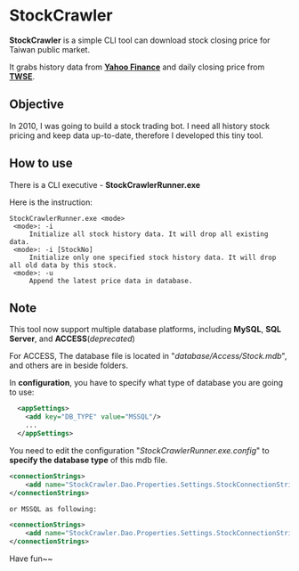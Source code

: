 # StockCrawler

**StockCrawler** is a simple CLI tool can download stock closing price for Taiwan public market.

It grabs history data from **[Yahoo Finance](http://finance.yahoo.com)** and daily closing price from **[TWSE](http://www.twse.com.tw)**.

## Objective

In 2010, I was going to build a stock trading bot. I need all history stock pricing and keep data up-to-date, therefore I developed this tiny tool.

## How to use

There is a CLI executive - **StockCrawlerRunner.exe**

Here is the instruction:

```
StockCrawlerRunner.exe <mode>
 <mode>: -i
     Initialize all stock history data. It will drop all existing data.
 <mode>: -i [StockNo]
     Initialize only one specified stock history data. It will drop all old data by this stock.
 <mode>: -u
     Append the latest price data in database.
```

## Note
This tool now support multiple database platforms, including **MySQL**, **SQL Server**, and **ACCESS**(*deprecated*)

For ACCESS, The database file is located in "*database/Access/Stock.mdb*", and others are in beside folders.

In **configuration**, you have to specify what type of database you are going to use:

```xml
  <appSettings>
    <add key="DB_TYPE" value="MSSQL"/>
	...
  </appSettings>
```
You need to edit the configuration "*StockCrawlerRunner.exe.config*" to **specify the database type** of this mdb file.

```xml
<connectionStrings>
    <add name="StockCrawler.Dao.Properties.Settings.StockConnectionString" connectionString="Provider=Microsoft.Jet.OLEDB.4.0;Data Source=C:\StockCrawler\database\Stock.mdb" providerName="System.Data.OleDb"/>
</connectionStrings>

or MSSQL as following:

<connectionStrings>
    <add name="StockCrawler.Dao.Properties.Settings.StockConnectionString" connectionString="Data Source=.\SQLEXPRESS;Initial Catalog=Stock;Integrated Security=True" providerName="System.Data.SqlClient" />
</connectionStrings>
```

Have fun~~